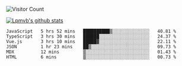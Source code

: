 ![Visitor Count](https://profile-counter.glitch.me/Lpmvb/count.svg)

[![Lpmvb's github stats](https://github-readme-stats.vercel.app/api?username=lpmvb&show_icons=true&title_color=fff&icon_color=79ff97&text_color=9f9f9f&bg_color=151515)](https://github.com/anuraghazra/github-readme-stats)

<!--
Here are some ideas to get you started:

- 🔭 I’m currently working on ...
- 🌱 I’m currently learning ...
- 👯 I’m looking to collaborate on ...
- 🤔 I’m looking for help with ...
- 💬 Ask me about ...
- 📫 How to reach me: ...
- 😄 Pronouns: ...
- ⚡ Fun fact: ...
-->

<!--START_SECTION:waka-->

```text
JavaScript   5 hrs 52 mins   ██████████▒░░░░░░░░░░░░░░   40.81 %
TypeScript   3 hrs 30 mins   ██████░░░░░░░░░░░░░░░░░░░   24.37 %
Vue.js       3 hrs 10 mins   █████▓░░░░░░░░░░░░░░░░░░░   22.11 %
JSON         1 hr 23 mins    ██▒░░░░░░░░░░░░░░░░░░░░░░   09.73 %
MDX          12 mins         ▒░░░░░░░░░░░░░░░░░░░░░░░░   01.43 %
HTML         6 mins          ▒░░░░░░░░░░░░░░░░░░░░░░░░   00.73 %
```

<!--END_SECTION:waka-->
